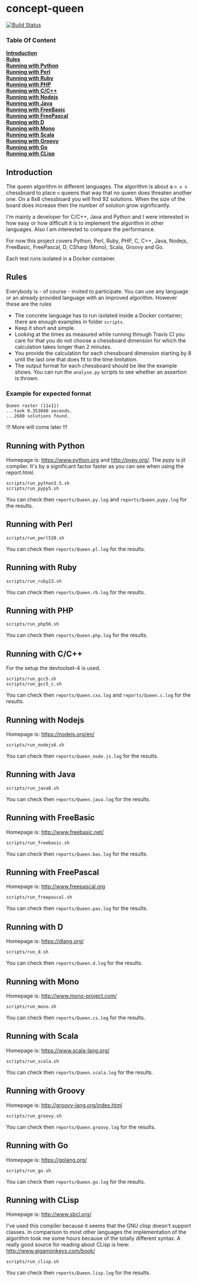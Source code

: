 # concept-queen
    
[![Build Status](https://travis-ci.org/Nachtfeuer/concept-queen.svg?branch=master)](https://travis-ci.org/Nachtfeuer/concept-queen)

### Table Of Content
[**Introduction**](#introduction)  
[**Rules**](#rules)  
[**Running with Python**](#running-with-python)  
[**Running with Perl**](#running-with-perl)  
[**Running with Ruby**](#running-with-ruby)  
[**Running with PHP**](#running-with-php)  
[**Running with C/C++**](#running-with-cc)  
[**Running with Nodejs**](#running-with-nodejs)  
[**Running with Java**](#running-with-java)  
[**Running with FreeBasic**](#running-with-freebasic)  
[**Running with FreePascal**](#running-with-freepascal)  
[**Running with D**](#running-with-d)  
[**Running with Mono**](#running-with-mono)  
[**Running with Scala**](#running-with-scala)  
[**Running with Groovy**](#running-with-groovy)  
[**Running with Go**](#running-with-go)  
[**Running with CLisp**](#running-with-clisp)  

## Introduction
The queen algorithm in different languages. The algorithm is about a `n x n`
chessboard to place `n` queens that way that no queen does threaten another
one. On a 8x8 chessboard you will find 92 solutions. When the size of the
board does increase then the number of solution grow significantly.

I'm mainly a developer for C/C++, Java and Python and I were interested
in how easy or how difficult it is to implement the algorithm in other languages.
Also I am interested to compare the performance.

For now this project covers Python, Perl, Ruby, PHP, C, C++, Java,
Nodejs, FreeBasic, FreePascal, D, CSharp (Mono), Scala, Groovy and Go.

Each test runs isolated in a Docker container.


## Rules
Everybody is - of course - invited to participate. You can use any language
or an already provided language with an improved algorithm. However these
are the rules

 - The concrete language has to run isolated inside a Docker container;
   there are enough examples in folder `scripts`.
 - Keep it short and simple.
 - Looking at the times as measured while running through Travis CI you
   care for that you do not choose a chessboard dimension for which
   the calculation takes longer than 2 minutes.
 - You provide the calculation for each chessboard dimension starting by 8
   until the last one that does fit to the time limitation.
 - The output format for each chessboard should be like the example shows. You can run the `analyse.py` scripts to see whether an assertion is thrown.
 
### Example for expected format
```
Queen raster (11x11)
...took 0.353048 seconds.
...2680 solutions found.
```    

!!! More will come later !!!


## Running with Python

Homepage is: https://www.python.org and http://pypy.org/.
The pypy is jit compiler. It's by a significant factor
faster as you can see when using the report.html.

```
scripts/run_python3.5.sh
scripts/run_pypy5.sh
```

You can check then `reports/Queen.py.log`
and `reports/Queen.pypy.log` for the results.

## Running with Perl

```
scripts/run_perl520.sh
```

You can check then `reports/Queen.pl.log`
for the results.

## Running with Ruby

```
scripts/run_ruby23.sh
```

You can check then `reports/Queen.rb.log`
for the results.

## Running with PHP

```
scripts/run_php56.sh
```

You can check then `reports/Queen.php.log`
for the results.

## Running with C/C++
For the setup the devtoolset-4 is used.

```
scripts/run_gcc5.sh
scripts/run_gcc5_c.sh
```

You can check then `reports/Queen.cxx.log` and `reports/Queen.c.log`
for the results.

## Running with Nodejs 

Homepage is: https://nodejs.org/en/

```
scripts/run_nodejs6.sh
```

You can check then `reports/Queen_node.js.log`
for the results.

## Running with Java 

```
scripts/run_java8.sh
```

You can check then `reports/Queen.java.log`
for the results.

## Running with FreeBasic 

Homepage is: http://www.freebasic.net/

```
scripts/run_freebasic.sh
```

You can check then `reports/Queen.bas.log`
for the results.

## Running with FreePascal 

Homepage is: http://www.freepascal.org

```
scripts/run_freepascal.sh
```

You can check then `reports/Queen.pas.log`
for the results.

## Running with D

Homepage is: https://dlang.org/

```
scripts/run_d.sh
```

You can check then `reports/Queen.d.log`
for the results.

## Running with Mono

Homepage is: http://www.mono-project.com/

```
scripts/run_mono.sh
```

You can check then `reports/Queen.cs.log`
for the results.

## Running with Scala

Homepage is: https://www.scala-lang.org/

```
scripts/run_scala.sh
```

You can check then `reports/Queen.scala.log`
for the results.

## Running with Groovy

Homepage is: http://groovy-lang.org/index.html

```
scripts/run_groovy.sh
```

You can check then `reports/Queen.groovy.log`
for the results.


## Running with Go

Homepage is: https://golang.org/

```
scripts/run_go.sh
```

You can check then `reports/Queen.go.log`
for the results.


## Running with CLisp

Homepage is: http://www.sbcl.org/

I've used this compiler because it seems that the GNU clisp doesn't
support classes. In comparison to most other languages the implementation
of the algorithm took me some hours because of the totally different syntax.
A really good source for reading about CLisp is here: http://www.gigamonkeys.com/book/

```
scripts/run_clisp.sh
```

You can check then `reports/Queen.lisp.log`
for the results.
